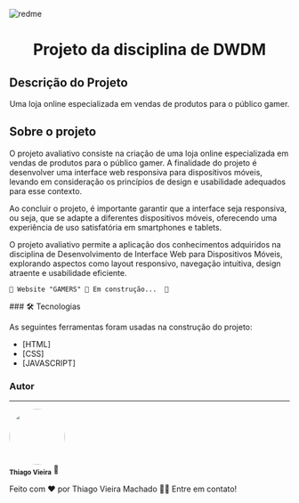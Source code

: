 ![redme](https://github.com/Cabreira97/Projeto-Final-DWDM/assets/53668902/4ef6a996-8d1e-4f51-b3a5-3a2e2f0ed89d)
<h1 align="center">Projeto da disciplina de DWDM</h1>

## Descrição do Projeto
<p align="center">Uma loja online especializada em vendas de produtos para o público gamer.</p>
<h4 align="center"> 
	
## Sobre o projeto
<p>O projeto avaliativo consiste na criação de uma loja online especializada em vendas de produtos para o público gamer. A finalidade do projeto é desenvolver uma interface web responsiva para dispositivos móveis, levando em consideração os princípios de design e usabilidade adequados para esse contexto.

Ao concluir o projeto, é importante garantir que a interface seja responsiva, ou seja, que se adapte a diferentes dispositivos móveis, oferecendo uma experiência de uso satisfatória em smartphones e tablets.

O projeto avaliativo permite a aplicação dos conhecimentos adquiridos na disciplina de Desenvolvimento de Interface Web para Dispositivos Móveis, explorando aspectos como layout responsivo, navegação intuitiva, design atraente e usabilidade eficiente.</p>
	
	🚧 Website "GAMERS" 🚀 Em construção...  🚧
</h4>
### 🛠 Tecnologias

As seguintes ferramentas foram usadas na construção do projeto:

- [HTML]
- [CSS]
- [JAVASCRIPT]

### Autor
---


 <img style="border-radius: 50%;" src="https://avatars.githubusercontent.com/u/53668902?s=400&u=a11821e1149097f2f8527cba996262cc23e79c99&v=4" width="100px;" alt=""/>
 <br />
 <sub><b>Thiago Vieira</b></sub></a> 🚀</a>


Feito com ❤️ por Thiago Vieira Machado 👋🏽 Entre em contato!

